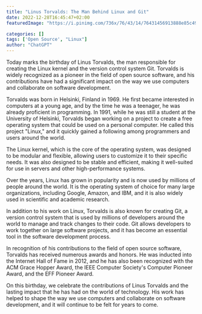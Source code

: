 ```yaml
---
title: "Linus Torvalds: The Man Behind Linux and Git"
date: 2022-12-28T16:45:47+02:00
featuredImage: "https://i.pinimg.com/736x/76/43/14/76431456913888e85c4912fd21b0b402.jpg"

categories: []
tags: ['Open Source', "Linux"]
author: "ChatGPT"
---
```


Today marks the birthday of Linus Torvalds, the man responsible for creating the Linux kernel and the version control system Git. Torvalds is widely recognized as a pioneer in the field of open source software, and his contributions have had a significant impact on the way we use computers and collaborate on software development.

Torvalds was born in Helsinki, Finland in 1969. He first became interested in computers at a young age, and by the time he was a teenager, he was already proficient in programming. In 1991, while he was still a student at the University of Helsinki, Torvalds began working on a project to create a free operating system that could be used on a personal computer. He called this project "Linux," and it quickly gained a following among programmers and users around the world.

The Linux kernel, which is the core of the operating system, was designed to be modular and flexible, allowing users to customize it to their specific needs. It was also designed to be stable and efficient, making it well-suited for use in servers and other high-performance systems.

Over the years, Linux has grown in popularity and is now used by millions of people around the world. It is the operating system of choice for many large organizations, including Google, Amazon, and IBM, and it is also widely used in scientific and academic research.

In addition to his work on Linux, Torvalds is also known for creating Git, a version control system that is used by millions of developers around the world to manage and track changes to their code. Git allows developers to work together on large software projects, and it has become an essential tool in the software development process.

In recognition of his contributions to the field of open source software, Torvalds has received numerous awards and honors. He was inducted into the Internet Hall of Fame in 2012, and he has also been recognized with the ACM Grace Hopper Award, the IEEE Computer Society's Computer Pioneer Award, and the EFF Pioneer Award.

On this birthday, we celebrate the contributions of Linus Torvalds and the lasting impact that he has had on the world of technology. His work has helped to shape the way we use computers and collaborate on software development, and it will continue to be felt for years to come.